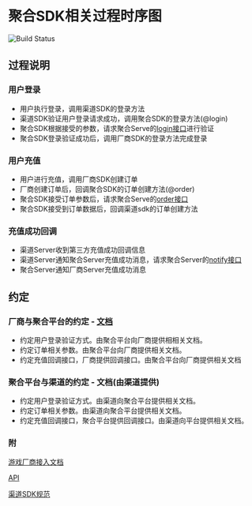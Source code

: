 # 聚合SDK相关过程时序图

<img src="http://sdk.289.com/Public/active.jpg?t=NipWmskps" alt="Build Status">

## 过程说明
### 用户登录
- 用户执行登录，调用渠道SDK的登录方法
- 渠道SDK验证用户登录请求成功，调用聚合SDK的登录方法(@login)
- 聚合SDK根据接受的参数，请求聚合Serve的[login接口](https://github.com/slpi1/public_doc/blob/master/psdk/api.md#登录接口)进行验证
- 聚合SDK登录验证成功后，调用厂商SDK的登录方法完成登录

### 用户充值
- 用户进行充值，调用厂商SDK创建订单
- 厂商创建订单后，回调聚合SDK的订单创建方法(@order)
- 聚合SDK接受订单参数后，请求聚合Serve的[order接口](https://github.com/slpi1/public_doc/blob/master/psdk/api.md#订单创建接口)
- 聚合SDK接受到订单数据后，回调渠道sdk的订单创建方法

### 充值成功回调
- 渠道Server收到第三方充值成功回调信息
- 渠道Server通知聚合Server充值成功消息，请求聚合Server的[notify接口](https://github.com/slpi1/public_doc/blob/master/psdk/api.md#支付成功回调接口)
- 聚合Server通知厂商Server充值成功消息

## 约定
### 厂商与聚合平台的约定 - [文档](https://github.com/slpi1/public_doc/blob/master/psdk/doc.md)
- 约定用户登录验证方式。由聚合平台向厂商提供相相关文档。
- 约定订单相关参数。由聚合平台向厂商提供相关文档。
- 约定充值回调接口，厂商提供回调接口。由聚合平台向厂商提供相关文档

### 聚合平台与渠道的约定 - 文档(由渠道提供)
- 约定用户登录验证方式。由渠道向聚合平台提供相关文档。
- 约定订单相关参数。由渠道向聚合平台提供相关文档。
- 约定充值回调接口，聚合平台提供回调接口。由渠道向平台提供相关文档。

### 附
[游戏厂商接入文档](https://github.com/slpi1/public_doc/blob/master/psdk/doc.md)

[API](https://github.com/slpi1/public_doc/blob/master/psdk/api.md)

[渠道SDK规范](https://github.com/slpi1/public_doc/blob/master/psdk/agent-sdk.md)

